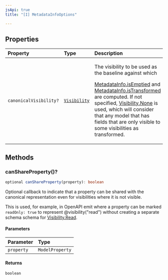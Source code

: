 ```yaml
---
jsApi: true
title: "[I] MetadataInfoOptions"

---
```

## Properties

| Property | Type | Description |
| :------ | :------ | :------ |
| `canonicalVisibility?` | [`Visibility`](../enumerations/Visibility.md) | <p>The visibility to be used as the baseline against which</p><p>[MetadataInfo.isEmptied](MetadataInfo.md#isemptied) and [MetadataInfo.isTransformed](MetadataInfo.md#istransformed) are computed. If not specified, [Visibility.None](../enumerations/Visibility.md) is used, which will consider that any model that has fields that are only visible to some visibilities as transformed.</p> |

## Methods

### canShareProperty()?

```ts
optional canShareProperty(property): boolean
```

Optional callback to indicate that a property can be shared with the
canonical representation even for visibilities where it is not visible.

This is used, for example, in OpenAPI emit where a property can be
marked `readOnly: true` to represent @visibility("read") without
creating a separate schema schema for [Visibility.Read](../enumerations/Visibility.md).

#### Parameters

| Parameter | Type |
| :------ | :------ |
| `property` | `ModelProperty` |

#### Returns

`boolean`
